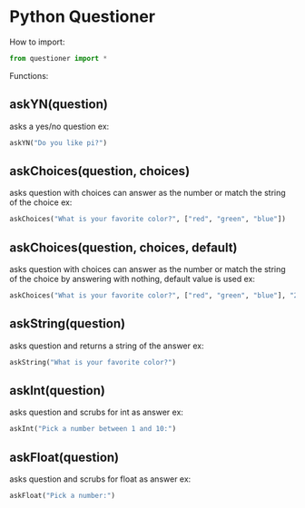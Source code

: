 Python Questioner
=================

How to import:
```python
from questioner import *
```

Functions:

askYN(question)
---------------
asks a yes/no question
ex:
```python
askYN("Do you like pi?")
```

askChoices(question, choices)
-----------------------------
asks question with choices
can answer as the number or match the string of the choice
ex:
```python
askChoices("What is your favorite color?", ["red", "green", "blue"])
```

askChoices(question, choices, default)
--------------------------------------
asks question with choices
can answer as the number or match the string of the choice
by answering with nothing, default value is used
ex:
```python
askChoices("What is your favorite color?", ["red", "green", "blue"], "2")
```

askString(question)
-------------------
asks question and returns a string of the answer
ex:
```python
askString("What is your favorite color?")
```

askInt(question)
----------------
asks question and scrubs for int as answer
ex:
```python
askInt("Pick a number between 1 and 10:")
```

askFloat(question)
------------------
asks question and scrubs for float as answer
ex:
```python
askFloat("Pick a number:")
```
